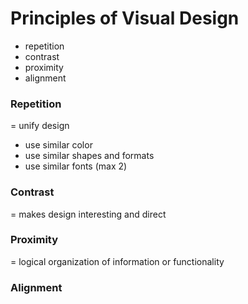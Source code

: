 # Principles of Visual Design

- repetition
- contrast
- proximity
- alignment


### Repetition

= unify design

- use similar color
- use similar shapes and formats
- use similar fonts (max 2)


### Contrast

= makes design interesting and direct

### Proximity

= logical organization of information or functionality

### Alignment
